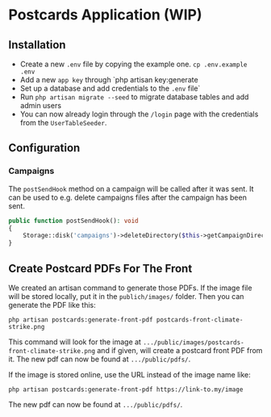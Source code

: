 # Postcards Application (WIP)

## Installation 

* Create a new `.env` file by copying the example one. `cp .env.example .env`
* Add a new `app key` through `php artisan key:generate
* Set up a database and add credentials to the `.env` file`
* Run `php artisan migrate --seed` to migrate database tables and add admin users
* You can now already login through the `/login` page with the credentials from the `UserTableSeeder`.

## Configuration

### Campaigns

The `postSendHook` method on a campaign will be called after it was sent. It can be used to e.g. delete campaigns files after the campaign has been sent.

```php
public function postSendHook(): void
{
    Storage::disk('campaigns')->deleteDirectory($this->getCampaignDirectoryName());
}
```

## Create Postcard PDFs For The Front

We created an artisan command to generate those PDFs. If the image file will be stored locally, put it in the `publich/images/` folder. Then you can generate the PDF like this:
```shell
php artisan postcards:generate-front-pdf postcards-front-climate-strike.png
```

This command will look for the image at `.../public/images/postcards-front-climate-strike.png` and if given, will create a postcard front PDF from it.
The new pdf can now be found at `.../public/pdfs/`.

If the image is stored online, use the URL instead of the image name like:
```shell
php artisan postcards:generate-front-pdf https://link-to.my/image
```

The new pdf can now be found at `.../public/pdfs/`.
